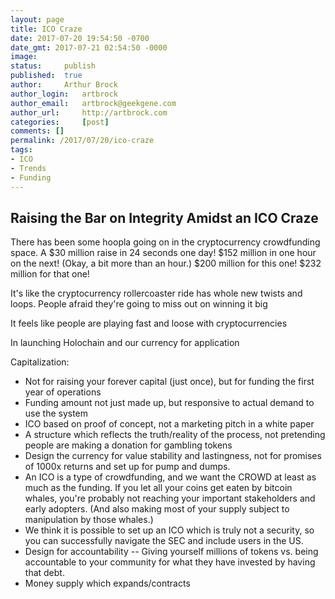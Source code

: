 ```yaml
---
layout: page
title: ICO Craze
date: 2017-07-20 19:54:50 -0700
date_gmt: 2017-07-21 02:54:50 -0000
image: 		
status: 	publish
published: 	true
author: 	Arthur Brock
author_login: 	artbrock
author_email: 	artbrock@geekgene.com
author_url: 	http://artbrock.com
categories: 	[post]
comments: []
permalink: /2017/07/20/ico-craze
tags:
- ICO
- Trends
- Funding
---
```


## Raising the Bar on Integrity Amidst an ICO Craze

There has been some hoopla going on in the cryptocurrency crowdfunding space. A $30 million raise in 24 seconds one day! $152 million in one hour on the next! (Okay, a bit more than an hour.) $200 million for this one! $232 million for that one!

It's like the cryptocurrency rollercoaster ride has whole new twists and loops. People afraid they're going to miss out on winning it big

It feels like people are playing fast and loose with cryptocurrencies

In launching Holochain and our currency for application

Capitalization:

 - Not for raising your forever capital (just once), but for funding the first year of operations
 - Funding amount not just made up, but responsive to actual demand to use the system
 - ICO based on proof of concept, not a marketing pitch in a white paper
 - A structure which reflects the truth/reality of the process, not pretending people are making a donation for gambling tokens
 - Design the currency for value stability and lastingness, not for promises of 1000x returns and set up for pump and dumps.
 - An ICO is a type of crowdfunding, and we want the CROWD at least as much as the funding. If you let all your coins get eaten by bitcoin whales, you're probably not reaching your important stakeholders and early adopters. (And also making most of your supply subject to manipulation by those whales.)
 - We think it is possible to set up an ICO which is truly not a security, so you can successfully navigate the SEC and include users in the US.
 - Design for accountability -- Giving yourself millions of tokens vs. being accountable to your community for what they have invested by having that debt.
 - Money supply which expands/contracts
